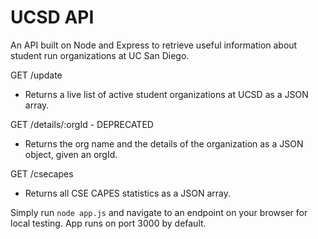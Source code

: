# UCSD API 
An API built on Node and Express to retrieve useful information about student run organizations at UC San Diego. 

GET /update
- Returns a live list of active student organizations at UCSD as a JSON array. 

GET /details/:orgId - DEPRECATED
- Returns the org name and the details of the organization as a JSON object, given an orgId.

GET /csecapes
- Returns all CSE CAPES statistics as a JSON array.

Simply run `node app.js` and navigate to an endpoint on your browser for local testing. 
App runs on port 3000 by default.
